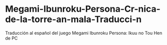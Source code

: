 # Megami-Ibunroku-Persona-Cr-nica-de-la-torre-an-mala-Traducci-n
Traducción al español del juego Megami Ibunroku Persona: Ikuu no Tou Hen de PC
